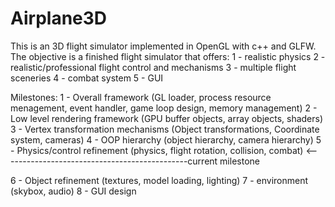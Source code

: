 # Airplane3D

This is an 3D flight simulator implemented in OpenGL with c++ and GLFW. The objective is a finished flight simulator that offers:
1 - realistic physics
2 - realistic/professional flight control and mechanisms
3 - multiple flight sceneries
4 - combat system
5 - GUI

Milestones:
1 - Overall framework (GL loader, process resource menagement, event handler, game loop design, memory management)
2 - Low level rendering framework (GPU buffer objects, array objects, shaders)
3 - Vertex transformation mechanisms (Object transformations, Coordinate system, cameras)
4 - OOP hierarchy (object hierarchy, camera hierarchy)
5 - Physics/control refinement (physics, flight rotation, collision, combat) <----------------------------------------------current milestone

6 - Object refinement (textures, model loading, lighting)
7 - environment (skybox, audio)
8 - GUI design
